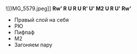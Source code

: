 ![[IMG_5579.jpeg]]
**Rw' R U R U R' U' M2 U R U' Rw'**
- Правый слой на себя
- РЮ
- Пифпаф 
- М2
- Загоняем пару